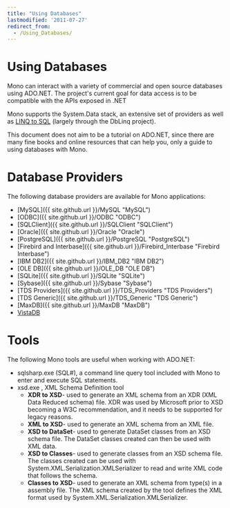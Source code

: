 ```yaml
---
title: "Using Databases"
lastmodified: '2011-07-27'
redirect_from:
  - /Using_Databases/
---
```


Using Databases
===============

Mono can interact with a variety of commercial and open source databases using ADO.NET. The project's current goal for data access is to be compatible with the APIs exposed in .NET

Mono supports the System.Data stack, an extensive set of providers as well as [LINQ to SQL](http://msdn.microsoft.com/en-us/library/bb386976.aspx) (largely through the DbLinq project).

This document does not aim to be a tutorial on ADO.NET, since there are many fine books and online resources that can help you, only a guide to using databases with Mono.

Database Providers
==================

The following database providers are available for Mono applications:

-   [MySQL]({{ site.github.url }}/MySQL "MySQL")
-   [ODBC]({{ site.github.url }}/ODBC "ODBC")
-   [SQLClient]({{ site.github.url }}/SQLClient "SQLClient")
-   [Oracle]({{ site.github.url }}/Oracle "Oracle")
-   [PostgreSQL]({{ site.github.url }}/PostgreSQL "PostgreSQL")
-   [Firebird and Interbase]({{ site.github.url }}/Firebird_Interbase "Firebird Interbase")
-   [IBM DB2]({{ site.github.url }}/IBM_DB2 "IBM DB2")
-   [OLE DB]({{ site.github.url }}/OLE_DB "OLE DB")
-   [SQLite]({{ site.github.url }}/SQLite "SQLite")
-   [Sybase]({{ site.github.url }}/Sybase "Sybase")
-   [TDS Providers]({{ site.github.url }}/TDS_Providers "TDS Providers")
-   [TDS Generic]({{ site.github.url }}/TDS_Generic "TDS Generic")
-   [MaxDB]({{ site.github.url }}/MaxDB "MaxDB")
-   [VistaDB](http://www.vistadb.com)

Tools
=====

The following Mono tools are useful when working with ADO.NET:

-   sqlsharp.exe (SQL\#), a command line query tool included with Mono to enter and execute SQL statements.
-   xsd.exe , XML Schema Definition tool
    -   **XDR to XSD**- used to generate an XML schema from an XDR (XML Data Reduced schema) file. XDR was used by Microsoft prior to XSD becoming a W3C recommendation, and it needs to be supported for legacy reasons.
    -   **XML to XSD**- used to generate an XML schema from an XML file.
    -   **XSD to DataSet**- used to generate DataSet classes from an XSD schema file. The DataSet classes created can then be used with XML data.
    -   **XSD to Classes**- used to generate classes from an XSD schema file. The classes created can be used with System.XML.Serialization.XMLSerializer to read and write XML code that follows the schema.
    -   **Classes to XSD**- used to generate an XML schema from type(s) in a assembly file. The XML schema created by the tool defines the XML format used by System.XML.Serialization.XMLSerializer.


